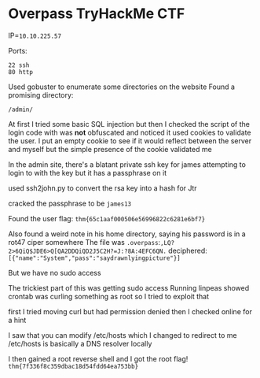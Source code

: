 # Overpass TryHackMe CTF

IP=`10.10.225.57`

Ports:
```
22 ssh
80 http
```

Used gobuster to enumerate some directories on the website
Found a promising directory:
```
/admin/
```
At first I tried some basic SQL injection but then I checked the script of the login code with was **not** obfuscated and noticed it used cookies to validate the user.
I put an empty cookie to see if it would reflect between the server and myself but the simple presence of the cookie validated me

In the admin site, there's a blatant private ssh key for james
attempting to login to with the key but it has a passphrase on it

used ssh2john.py to convert the rsa key into a hash for Jtr

cracked the passphrase to be `james13`

Found the user flag:
`thm{65c1aaf000506e56996822c6281e6bf7}`

Also found a weird note in his home directory, saying his password is in a rot47 ciper somewhere
The file was `.overpass`:`,LQ?2>6QiQ$JDE6>Q[QA2DDQiQD2J5C2H?=J:?8A:4EFC6QN.`
deciphered: `[{"name":"System","pass":"saydrawnlyingpicture"}]`

But we have no sudo access

The trickiest part of this was getting sudo access
Running linpeas showed crontab was curling something as root so I tried to exploit that

first I tried moving curl but had permission denied then I checked online for a hint

I saw that you can modify /etc/hosts which I changed to redirect to me
/etc/hosts is basically a DNS resolver locally 

I then gained a root reverse shell and I got the root flag!
`thm{7f336f8c359dbac18d54fdd64ea753bb}`
